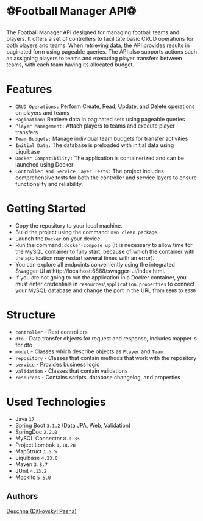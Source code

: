 # ⚽Football Manager API⚽

The Football Manager API designed for managing football teams and players. It offers a set of controllers to facilitate basic CRUD operations for both players and teams. When retrieving data, the API provides results in paginated form using pageable queries. The API also supports actions such as assigning players to teams and executing player transfers between teams, with each team having its allocated budget.

# Features

* `CRUD Operations:` Perform Create, Read, Update, and Delete operations on players and teams
* `Pagination:` Retrieve data in paginated sets using pageable queries
* `Player Management:` Attach players to teams and execute player transfers
* `Team Budgets:` Manage individual team budgets for transfer activities
* `Initial Data:` The database is preloaded with initial data using Liquibase
* `Docker Compatibility:` The application is containerized and can be launched using Docker
* `Controller and Service Layer Tests:` The project includes comprehensive tests for both the controller and service layers to ensure functionality and reliability.


# Getting Started

* Copy the repository to your local machine.
* Build the project using the command: `mvn clean package`.
* Launch the `Docker` on your device.
* Run the command: `docker-compose up` (It is necessary to allow time for the MySQL container to fully start, because of which the container with the application may restart several times with an error).
* You can explore all endpoints conveniently using the integrated Swagger UI at http://localhost:6868/swagger-ui/index.html.
* If you are not going to run the application in a Docker container, you must enter credentials in `resources\application.properties` to connect your MySQL database and change the port in the URL from `6868` to `8080`


# Structure

* `controller` - Rest controllers
* `dto` - Data transfer objects for request and response, includes mapper-s for dto
* `model` - Classes which describe objects as `Player` and `Team` 
* `repository` - Classes that contain methods that work with the repository
* `service` - Provides business logic
* `validation` - Classes that contain validations
* `resources` - Contains scripts, database changelog, and properties

# Used Technologies

* Java `17`
* Spring Boot `3.1.2` (Data JPA, Web, Validation)
* SpringDoc `2.2.0`
* MySQL Connector `8.0.33`
* Project Lombok `1.18.28`
* MapStruct `1.5.5`
* Liquibase `4.23.0`
* Maven `3.8.7`
* JUnit `4.13.2`
* Mockito `5.5.0`


## Authors

[Déschna (Ditkovskyi Pasha)](https://github.com/Deschna)